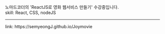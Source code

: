 노마드코더의 'ReactJS로 영화 웹서비스 만들기' 수강중입니다.
<br/>
skill: React, CSS, nodeJS
<hr/>
link: https://semyeongJ.github.io/Joymovie
